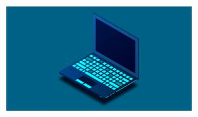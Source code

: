 <p align="center">
  <img src="https://github.com/all-in-simplicity/all-in-simplicity/blob/master/laptop.gif">
</p>
